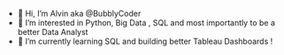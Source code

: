- 👋 Hi, I’m Alvin aka @BubblyCoder
- 👀 I’m interested in Python, Big Data , SQL and most importantly to be a better Data Analyst
- 🌱 I’m currently learning SQL and building better Tableau Dashboards !

<!---
BubblyCoder/BubblyCoder is a ✨ special ✨ repository because its `README.md` (this file) appears on your GitHub profile.
You can click the Preview link to take a look at your changes.
--->
